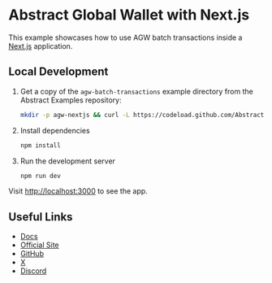# Abstract Global Wallet with Next.js

This example showcases how to use AGW batch transactions inside a [Next.js](https://nextjs.org/) application.

## Local Development

1. Get a copy of the `agw-batch-transactions` example directory from the Abstract Examples repository:

   ```bash
   mkdir -p agw-nextjs && curl -L https://codeload.github.com/Abstract-Foundation/examples/tar.gz/main | tar -xz --strip=2 -C agw-batch-transactions examples-main/agw-batch-transactions && cd agw-batch-transactions
   ```

2. Install dependencies

   ```bash
   npm install
   ```

3. Run the development server

   ```bash
   npm run dev
   ```

Visit [http://localhost:3000](http://localhost:3000) to see the app.

## Useful Links

- [Docs](https://docs.abs.xyz/)
- [Official Site](https://abs.xyz/)
- [GitHub](https://github.com/Abstract-Foundation)
- [X](https://x.com/AbstractChain)
- [Discord](https://discord.com/invite/abstractchain)
